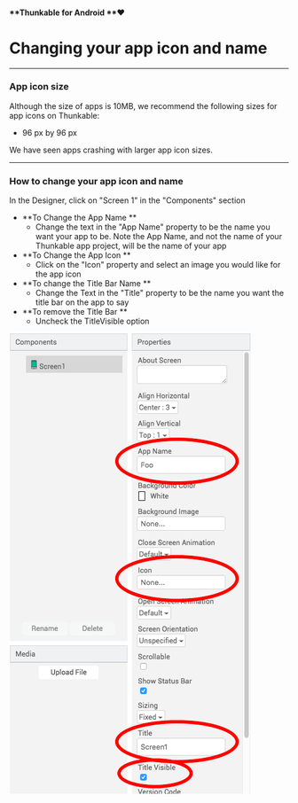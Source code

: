 #### **Thunkable for Android **❤

# Changing your app icon and name

---

### App icon size

Although the size of apps is 10MB, we recommend the following sizes for app icons on Thunkable:

* 96 px by 96 px

We have seen apps crashing with larger app icon sizes.  

---

### How to change your app icon and name

In the Designer, click on "Screen 1" in the "Components" section

* **To Change the App Name **
  * Change the text in the "App Name" property to be the name you want your app to be. Note the App Name, and not the name of your Thunkable app project, will be the name of your app
* **To Change the App Icon **
  * Click on the "Icon" property and select an image you would like for the app icon
* **To change the Title Bar Name **
  * Change the Text in the "Title" property to be the name you want the title bar on the app to say
* **To remove the Title Bar **
  * Uncheck the TitleVisible option

![](/assets/change-app-icon.png)

